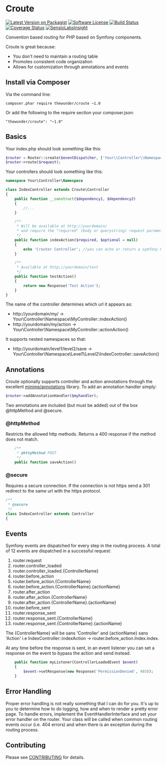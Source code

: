 Croute
======
[![Latest Version on Packagist][ico-version]][link-packagist]
[![Software License][ico-license]](LICENSE.txt)
[![Build Status](https://api.travis-ci.org/thewunder/croute.svg?branch=master)](https://travis-ci.org/thewunder/croute)
[![Coverage Status](https://img.shields.io/coveralls/thewunder/croute.svg)](https://coveralls.io/r/thewunder/croute)
[![SensioLabsInsight](https://insight.sensiolabs.com/projects/11efe3a2-9566-4904-8e40-0d69efed7b02/mini.png)](https://insight.sensiolabs.com/projects/11efe3a2-9566-4904-8e40-0d69efed7b02)

Convention based routing for PHP based on Symfony components.

Croute is great because:

* You don't need to maintain a routing table
* Promotes consistent code organization
* Allows for customization through annotations and events

Install via Composer
--------------------
Via the command line:

    composer.phar require thewunder/croute ~1.0

Or add the following to the require section your composer.json:

    "thewunder/croute": "~1.0"

Basics
------

Your index.php should look something like this:

```php
$router = Router::create($eventDispatcher, ['Your\\Controller\\Namespace'], [$dependency1, $dependency2]);
$router->route($request);
```

Your controllers should look something like this:

```php
namespace Your\Controller\Namespace

class IndexController extends Croute\Controller
{
    public function __construct($dependency1, $dependency2)
    {
        //...
    }

    /**
     * Will be available at http://yourdomain/
     * and require the "required" (body or querystring) request parameter
     */
    public function indexAction($required, $optional = null)
    {
        echo 'Crouter Controller'; //you can echo or return a symfony Response
    }

    /**
     * Available at http://yourdomain/test
     */
    public function testAction()
    {
        return new Response('Test Action');
    }
}
```
The name of the controller determines which url it appears as:

* http://yourdomain/my/ -> Your\Controller\Namespace\MyController::indexAction()
* http://yourdomain/my/action -> Your\Controller\Namespace\MyController::actionAction()

It supports nested namespaces so that:

* http://yourdomain/level1/level2/save -> Your\Controller\Namespace\Level1\Level2\IndexController::saveAction()

Annotations
-----------

Croute optionally supports controller and action annotations through the excellent [minime/annotations](https://github.com/marcioAlmada/annotations)
library.  To add an annotation handler simply:

```php
$router->addAnnotationHandler($myhandler);
```

Two annotations are included (but must be added) out of the box @httpMethod and @secure.

### @httpMethod

Restricts the allowed http methods.  Returns a 400 response if the method does not match.

```php
    /**
     * @httpMethod POST
     */
    public function saveAction()
```

### @secure

Requires a secure connection.  If the connection is not https send a 301 redirect to the same url with the https protocol.

```php
/**
 * @secure
 */
class IndexController extends Controller
{
```

Events
------

Symfony events are dispatched for every step in the routing process.  A total of 12 events are dispatched in a
successful request:

1. router.request
1. router.controller_loaded
1. router.controller_loaded.{ControllerName}
1. router.before_action
1. router.before_action.{ControllerName}
1. router.before_action.{ControllerName}.{actionName}
1. router.after_action
1. router.after_action.{ControllerName}
1. router.after_action.{ControllerName}.{actionName}
1. router.before_sent
1. router.response_sent
1. router.response_sent.{ControllerName}
1. router.response_sent.{ControllerName}.{actionName}

The {ControllerName} will be sans 'Controller' and {actionName} sans 'Action' i.e IndexController::indexAction -> router.before_action.Index.index.

At any time before the response is sent, in an event listener you can set a response on the event to bypass the action and send instead.

```php
    public function myListener(ControllerLoadedEvent $event)
    {
        $event->setResponse(new Response('PermissionDenied', 403));
    }
```

Error Handling
--------------

Proper error handling is not really something that I can do for you.  It's up to you to determine how to do logging, how and when to render a pretty error page.
To handle errors, implement the EventHandlerInterface and set your error handler on the router.  Your class will be called when common routing events occur
(i.e. 404 errors) and when there is an exception during the routing process.

## Contributing

Please see [CONTRIBUTING](CONTRIBUTING.md) for details.

[ico-version]: https://img.shields.io/packagist/v/thewunder/croute.svg?style=flat-square
[ico-license]: https://img.shields.io/badge/license-MIT-brightgreen.svg?style=flat-square

[link-packagist]: https://packagist.org/packages/thewunder/croute
